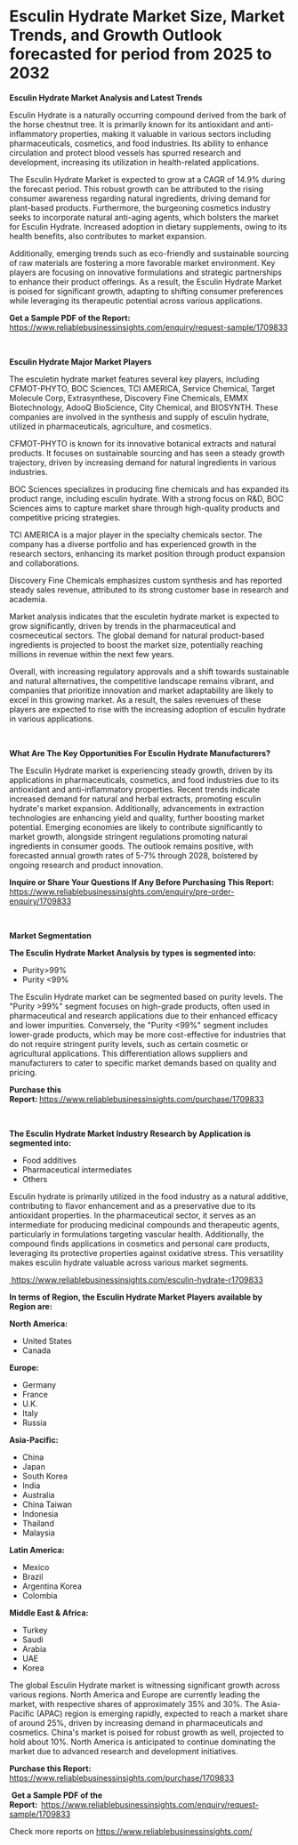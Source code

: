 <p><h1>Esculin Hydrate Market Size, Market Trends, and Growth Outlook forecasted for period from 2025 to 2032</h1></p><p><strong>Esculin Hydrate Market Analysis and Latest Trends</strong></p>
<p><p>Esculin Hydrate is a naturally occurring compound derived from the bark of the horse chestnut tree. It is primarily known for its antioxidant and anti-inflammatory properties, making it valuable in various sectors including pharmaceuticals, cosmetics, and food industries. Its ability to enhance circulation and protect blood vessels has spurred research and development, increasing its utilization in health-related applications.</p><p>The Esculin Hydrate Market is expected to grow at a CAGR of 14.9% during the forecast period. This robust growth can be attributed to the rising consumer awareness regarding natural ingredients, driving demand for plant-based products. Furthermore, the burgeoning cosmetics industry seeks to incorporate natural anti-aging agents, which bolsters the market for Esculin Hydrate. Increased adoption in dietary supplements, owing to its health benefits, also contributes to market expansion. </p><p>Additionally, emerging trends such as eco-friendly and sustainable sourcing of raw materials are fostering a more favorable market environment. Key players are focusing on innovative formulations and strategic partnerships to enhance their product offerings. As a result, the Esculin Hydrate Market is poised for significant growth, adapting to shifting consumer preferences while leveraging its therapeutic potential across various applications.</p></p>
<p><strong>Get a Sample PDF of the Report:&nbsp;</strong> <a href="https://www.reliablebusinessinsights.com/enquiry/request-sample/1709833?utm_campaign=2757&utm_medium=2&utm_source=Github&utm_content=ia&utm_term=27032025&utm_id=esculin-hydrate">https://www.reliablebusinessinsights.com/enquiry/request-sample/1709833</a></p>
<p>&nbsp;</p>
<p><strong>Esculin Hydrate Major Market Players</strong></p>
<p><p>The esculetin hydrate market features several key players, including CFMOT-PHYTO, BOC Sciences, TCI AMERICA, Service Chemical, Target Molecule Corp, Extrasynthese, Discovery Fine Chemicals, EMMX Biotechnology, AdooQ BioScience, City Chemical, and BIOSYNTH. These companies are involved in the synthesis and supply of esculin hydrate, utilized in pharmaceuticals, agriculture, and cosmetics.</p><p>CFMOT-PHYTO is known for its innovative botanical extracts and natural products. It focuses on sustainable sourcing and has seen a steady growth trajectory, driven by increasing demand for natural ingredients in various industries.</p><p>BOC Sciences specializes in producing fine chemicals and has expanded its product range, including esculin hydrate. With a strong focus on R&D, BOC Sciences aims to capture market share through high-quality products and competitive pricing strategies.</p><p>TCI AMERICA is a major player in the specialty chemicals sector. The company has a diverse portfolio and has experienced growth in the research sectors, enhancing its market position through product expansion and collaborations.</p><p>Discovery Fine Chemicals emphasizes custom synthesis and has reported steady sales revenue, attributed to its strong customer base in research and academia.</p><p>Market analysis indicates that the esculetin hydrate market is expected to grow significantly, driven by trends in the pharmaceutical and cosmeceutical sectors. The global demand for natural product-based ingredients is projected to boost the market size, potentially reaching millions in revenue within the next few years.</p><p>Overall, with increasing regulatory approvals and a shift towards sustainable and natural alternatives, the competitive landscape remains vibrant, and companies that prioritize innovation and market adaptability are likely to excel in this growing market. As a result, the sales revenues of these players are expected to rise with the increasing adoption of esculin hydrate in various applications.</p></p>
<p>&nbsp;</p>
<p><strong>What Are The Key Opportunities For Esculin Hydrate Manufacturers?</strong></p>
<p><p>The Esculin Hydrate market is experiencing steady growth, driven by its applications in pharmaceuticals, cosmetics, and food industries due to its antioxidant and anti-inflammatory properties. Recent trends indicate increased demand for natural and herbal extracts, promoting esculin hydrate's market expansion. Additionally, advancements in extraction technologies are enhancing yield and quality, further boosting market potential. Emerging economies are likely to contribute significantly to market growth, alongside stringent regulations promoting natural ingredients in consumer goods. The outlook remains positive, with forecasted annual growth rates of 5-7% through 2028, bolstered by ongoing research and product innovation.</p></p>
<p><strong>Inquire or Share Your Questions If Any Before Purchasing This Report:</strong> <a href="https://www.reliablebusinessinsights.com/enquiry/pre-order-enquiry/1709833?utm_campaign=2757&utm_medium=2&utm_source=Github&utm_content=ia&utm_term=27032025&utm_id=esculin-hydrate">https://www.reliablebusinessinsights.com/enquiry/pre-order-enquiry/1709833</a></p>
<p>&nbsp;</p>
<p><strong>Market Segmentation</strong></p>
<p><strong>The Esculin Hydrate Market Analysis by types is segmented into:</strong></p>
<p><ul><li>Purity>99%</li><li>Purity <99%</li></ul></p>
<p><p>The Esculin Hydrate market can be segmented based on purity levels. The "Purity >99%" segment focuses on high-grade products, often used in pharmaceutical and research applications due to their enhanced efficacy and lower impurities. Conversely, the "Purity <99%" segment includes lower-grade products, which may be more cost-effective for industries that do not require stringent purity levels, such as certain cosmetic or agricultural applications. This differentiation allows suppliers and manufacturers to cater to specific market demands based on quality and pricing.</p></p>
<p><strong>Purchase this Report:&nbsp;</strong><a href="https://www.reliablebusinessinsights.com/purchase/1709833?utm_campaign=2757&utm_medium=2&utm_source=Github&utm_content=ia&utm_term=27032025&utm_id=esculin-hydrate">https://www.reliablebusinessinsights.com/purchase/1709833</a></p>
<p>&nbsp;</p>
<p><strong>The Esculin Hydrate Market Industry Research by Application is segmented into:</strong></p>
<p><ul><li>Food additives</li><li>Pharmaceutical intermediates</li><li>Others</li></ul></p>
<p><p>Esculin hydrate is primarily utilized in the food industry as a natural additive, contributing to flavor enhancement and as a preservative due to its antioxidant properties. In the pharmaceutical sector, it serves as an intermediate for producing medicinal compounds and therapeutic agents, particularly in formulations targeting vascular health. Additionally, the compound finds applications in cosmetics and personal care products, leveraging its protective properties against oxidative stress. This versatility makes esculin hydrate valuable across various market segments.</p></p>
<p><a href="https://www.reliablebusinessinsights.com/esculin-hydrate-r1709833?utm_campaign=2757&utm_medium=2&utm_source=Github&utm_content=ia&utm_term=27032025&utm_id=esculin-hydrate">&nbsp;https://www.reliablebusinessinsights.com/esculin-hydrate-r1709833</a></p>
<p><strong>In terms of Region, the Esculin Hydrate Market Players available by Region are:</strong></p>
<p>
    <p> <strong> North America: </strong>
        <ul>
            <li>United States</li>
            <li>Canada</li>
        </ul>
        </p> 
    <p> <strong> Europe: </strong>
        <ul>
            <li>Germany</li>
            <li>France</li>
            <li>U.K.</li>
            <li>Italy</li>
            <li>Russia</li>
        </ul>
        </p> 
    <p> <strong> Asia-Pacific: </strong>
        <ul>
            <li>China</li>
            <li>Japan</li>
            <li>South Korea</li>
            <li>India</li>
            <li>Australia</li>
            <li>China Taiwan</li>
            <li>Indonesia</li>
            <li>Thailand</li>
            <li>Malaysia</li>
        </ul>
        </p> 
    <p> <strong> Latin America: </strong>
        <ul>
            <li>Mexico</li>
            <li>Brazil</li>
            <li>Argentina Korea</li>
            <li>Colombia</li>
        </ul>
        </p> 
    <p> <strong> Middle East & Africa: </strong>
        <ul>
            <li>Turkey</li>
            <li>Saudi</li>
            <li>Arabia</li>
            <li>UAE</li>
            <li>Korea</li>
        </ul>
    </p>
    </p>
<p><p>The global Esculin Hydrate market is witnessing significant growth across various regions. North America and Europe are currently leading the market, with respective shares of approximately 35% and 30%. The Asia-Pacific (APAC) region is emerging rapidly, expected to reach a market share of around 25%, driven by increasing demand in pharmaceuticals and cosmetics. China's market is poised for robust growth as well, projected to hold about 10%. North America is anticipated to continue dominating the market due to advanced research and development initiatives.</p></p>
<p><strong>Purchase this Report: </strong><a href="https://www.reliablebusinessinsights.com/purchase/1709833?utm_campaign=2757&utm_medium=2&utm_source=Github&utm_content=ia&utm_term=27032025&utm_id=esculin-hydrate">https://www.reliablebusinessinsights.com/purchase/1709833</a></p>
<p>&nbsp;<strong>Get a Sample PDF of the Report:&nbsp;&nbsp;</strong><a href="https://www.reliablebusinessinsights.com/enquiry/request-sample/1709833?utm_campaign=2757&utm_medium=2&utm_source=Github&utm_content=ia&utm_term=27032025&utm_id=esculin-hydrate">https://www.reliablebusinessinsights.com/enquiry/request-sample/1709833</a></p>
<p><strong></strong></p>
<p>Check more reports on <a href="https://www.reliablebusinessinsights.com/?utm_campaign=2757&utm_medium=2&utm_source=Github&utm_content=ia&utm_term=27032025&utm_id=esculin-hydrate">https://www.reliablebusinessinsights.com/</a></p>